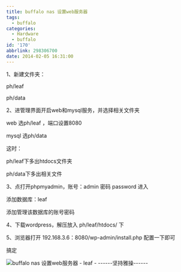 ```yaml
---
title: buffalo nas 设置web服务器
tags:
  - buffalo
categories:
  - Hardware
  - buffalo
id: '170'
abbrlink: 298306700
date: 2014-02-05 16:31:00
---
```


1、新建文件夹：

ph/leaf

ph/data

  

2、进管理界面开启web和mysql服务，并选择相关文件夹

web 选ph/leaf ，端口设置8080

mysql 选ph/data

这时：

ph/leaf下多出htdocs文件夹

ph/data下多出相关文件

  

3、点打开phpmyadmin，账号：admin 密码 password 进入

添加数据库：leaf

添加管理该数据库的账号密码

  

4、下载wordpress，解压放入 ph/leaf/htdocs/ 下

  

5、浏览器打开 192.168.3.6：8080/wp-admin/install.php 配置一下即可

  

搞定

![buffalo nas 设置web服务器 - leaf - ------坚持雅操------](http://img2.ph.126.net/-_hee80LfIuYEbJKKWuRHA==/57139420372759511.png "buffalo nas 设置web服务器 - leaf - ------坚持雅操------")